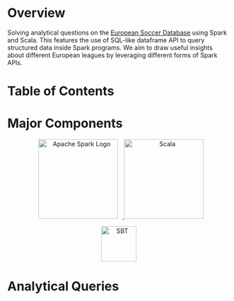 # Overview
Solving analytical questions on the [European Soccer Database](https://www.kaggle.com/datasets/hugomathien/soccer) using Spark and Scala. This features the use of SQL-like dataframe API to query structured data inside Spark programs. We aim to draw useful insights about different European leagues by leveraging different forms of Spark APIs.

# Table of Contents


# Major Components
<p align="center">
	<a href="#">
		<img src="https://upload.wikimedia.org/wikipedia/commons/f/f3/Apache_Spark_logo.svg" alt="Apache Spark Logo" title="Apache Spark" width=180 hspace=10 />
	</a>
	<a href="#">
		<img src="https://upload.wikimedia.org/wikipedia/commons/3/39/Scala-full-color.svg" alt="Scala" title="Scala" width ="180" />
	</a>
</p>
<p align="center">
<a href="#">
		<img src="https://upload.wikimedia.org/wikipedia/commons/4/43/Sbt-logo.svg" alt="SBT" title="SBT" width =80 />
	</a>
</p>

# Analytical Queries




